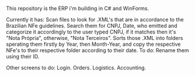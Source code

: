 This repository is the ERP i'm building in C# and WinForms.

Currently it has:
  Scan files to look for .XML's that are in accordance to the Brazilian NFe guidelines.
  Search them for CNPJ, Date, who emitted and categorize it accordingly to the user typed CNPJ, if it matches then it's "Nota Própria", otherwise, "Nota Terceiros".
  Sorts those .XML into folders sperating them firstly by Year, then Month-Year, and copy the respective NFe's to their respective folder according to their date.
To do:
  Rename them using their ID.


Other screens to do:
  Login.
  Orders.
  Logistics.
  Accounting.
